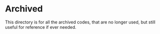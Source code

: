 # Archived
This directory is for all the archived codes, that are no longer used, but still useful for reference if ever needed.